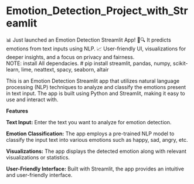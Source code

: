 # Emotion_Detection_Project_with_Streamlit
📊 Just launched an Emotion Detection Streamlit App! 🤖🔍 It predicts emotions from text inputs using NLP. 📈 User-friendly UI, visualizations for deeper insights, and a focus on privacy and fairness.                                                                                                                                    
NOTE: install All dependacies. # pip install streamlit, pandas, numpy, scikit-learn, lime, neattext, spacy, seaborn, altair                                          

This is an Emotion Detection Streamlit app that utilizes natural language processing (NLP) techniques to analyze and classify the emotions present in text input. The app is built using Python and Streamlit, making it easy to use and interact with.

**Features**


**Text Input:** Enter the text you want to analyze for emotion detection.


**Emotion Classification:** The app employs a pre-trained NLP model to classify the input text into various emotions such as happy, sad, angry, etc.


**Visualizations:** The app displays the detected emotion along with relevant visualizations or statistics.


**User-Friendly Interface:** Built with Streamlit, the app provides an intuitive and user-friendly interface.
